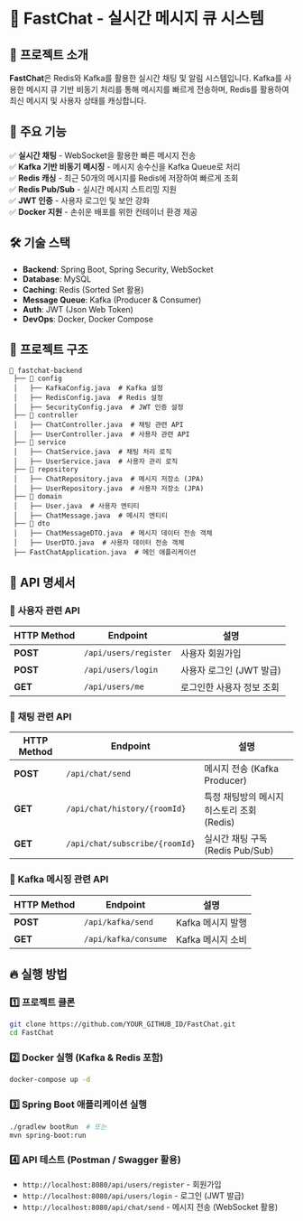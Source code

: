 # 🚀 FastChat - 실시간 메시지 큐 시스템

## 📌 프로젝트 소개
**FastChat**은 Redis와 Kafka를 활용한 실시간 채팅 및 알림 시스템입니다. 
Kafka를 사용한 메시지 큐 기반 비동기 처리를 통해 메시지를 빠르게 전송하며, Redis를 활용하여 최신 메시지 및 사용자 상태를 캐싱합니다. 

## 🎯 주요 기능
✅ **실시간 채팅** - WebSocket을 활용한 빠른 메시지 전송  
✅ **Kafka 기반 비동기 메시징** - 메시지 송수신을 Kafka Queue로 처리  
✅ **Redis 캐싱** - 최근 50개의 메시지를 Redis에 저장하여 빠르게 조회  
✅ **Redis Pub/Sub** - 실시간 메시지 스트리밍 지원  
✅ **JWT 인증** - 사용자 로그인 및 보안 강화  
✅ **Docker 지원** - 손쉬운 배포를 위한 컨테이너 환경 제공  

## 🛠️ 기술 스택
- **Backend**: Spring Boot, Spring Security, WebSocket
- **Database**: MySQL
- **Caching**: Redis (Sorted Set 활용)
- **Message Queue**: Kafka (Producer & Consumer)
- **Auth**: JWT (Json Web Token)
- **DevOps**: Docker, Docker Compose

## 📂 프로젝트 구조
```
📂 fastchat-backend
 ├── 📂 config
 │   ├── KafkaConfig.java  # Kafka 설정
 │   ├── RedisConfig.java  # Redis 설정
 │   ├── SecurityConfig.java  # JWT 인증 설정
 ├── 📂 controller
 │   ├── ChatController.java  # 채팅 관련 API
 │   ├── UserController.java  # 사용자 관련 API
 ├── 📂 service
 │   ├── ChatService.java  # 채팅 처리 로직
 │   ├── UserService.java  # 사용자 관리 로직
 ├── 📂 repository
 │   ├── ChatRepository.java  # 메시지 저장소 (JPA)
 │   ├── UserRepository.java  # 사용자 저장소 (JPA)
 ├── 📂 domain
 │   ├── User.java  # 사용자 엔티티
 │   ├── ChatMessage.java  # 메시지 엔티티
 ├── 📂 dto
 │   ├── ChatMessageDTO.java  # 메시지 데이터 전송 객체
 │   ├── UserDTO.java  # 사용자 데이터 전송 객체
 ├── FastChatApplication.java  # 메인 애플리케이션
```

## 📌 API 명세서
### 🔹 **사용자 관련 API**
| HTTP Method | Endpoint | 설명 |
|------------|---------|------|
| **POST** | `/api/users/register` | 사용자 회원가입 |
| **POST** | `/api/users/login` | 사용자 로그인 (JWT 발급) |
| **GET** | `/api/users/me` | 로그인한 사용자 정보 조회 |

### 🔹 **채팅 관련 API**
| HTTP Method | Endpoint | 설명 |
|------------|---------|------|
| **POST** | `/api/chat/send` | 메시지 전송 (Kafka Producer) |
| **GET** | `/api/chat/history/{roomId}` | 특정 채팅방의 메시지 히스토리 조회 (Redis) |
| **GET** | `/api/chat/subscribe/{roomId}` | 실시간 채팅 구독 (Redis Pub/Sub) |

### 🔹 **Kafka 메시징 관련 API**
| HTTP Method | Endpoint | 설명 |
|------------|---------|------|
| **POST** | `/api/kafka/send` | Kafka 메시지 발행 |
| **GET** | `/api/kafka/consume` | Kafka 메시지 소비 |

## 🔥 실행 방법
### 1️⃣ **프로젝트 클론**
```sh
git clone https://github.com/YOUR_GITHUB_ID/FastChat.git
cd FastChat
```

### 2️⃣ **Docker 실행 (Kafka & Redis 포함)**
```sh
docker-compose up -d
```

### 3️⃣ **Spring Boot 애플리케이션 실행**
```sh
./gradlew bootRun  # 또는
mvn spring-boot:run
```

### 4️⃣ **API 테스트** (Postman / Swagger 활용)
- `http://localhost:8080/api/users/register` - 회원가입
- `http://localhost:8080/api/users/login` - 로그인 (JWT 발급)
- `http://localhost:8080/api/chat/send` - 메시지 전송 (WebSocket 활용)


